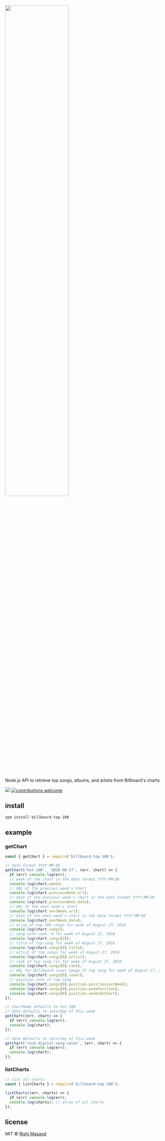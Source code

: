 ﻿<h1 align="left">
  <img src="logo.png" width="64%" />
  <br />
</h1>

Node.js API to retrieve top songs, albums, and artists from Billboard's charts

![](https://github.com/darthbatman/billboard-top-100/actions/workflows/build.yml/badge.svg)
[![contributions welcome](https://img.shields.io/badge/contributions-welcome-brightgreen.svg?style=flat)](https://github.com/darthbatman/billboard-top-100)

## install

```bash
npm install billboard-top-100
```

## example

### getChart

```js
const { getChart } = require('billboard-top-100');

// date format YYYY-MM-DD
getChart('hot-100', '2016-08-27', (err, chart) => {
  if (err) console.log(err);
  // week of the chart in the date format YYYY-MM-DD
  console.log(chart.week);
  // URL of the previous week's chart
  console.log(chart.previousWeek.url);
  // date of the previous week's chart in the date format YYYY-MM-DD
  console.log(chart.previousWeek.date);
  // URL of the next week's chart
  console.log(chart.nextWeek.url);
  // date of the next week's chart in the date format YYYY-MM-DD
  console.log(chart.nextWeek.date);
  // array of top 100 songs for week of August 27, 2016
  console.log(chart.songs);
  // song with rank: 4 for week of August 27, 2016
  console.log(chart.songs[3]);
  // title of top song for week of August 27, 2016
  console.log(chart.songs[0].title);
  // artist of top songs for week of August 27, 2016
  console.log(chart.songs[0].artist);
  // rank of top song (1) for week of August 27, 2016
  console.log(chart.songs[0].rank);
  // URL for Billboard cover image of top song for week of August 27, 2016
  console.log(chart.songs[0].cover);
  // position info of top song
  console.log(chart.songs[0].position.positionLastWeek);
  console.log(chart.songs[0].position.peakPosition);
  console.log(chart.songs[0].position.weeksOnChart);
});

// chartName defaults to hot-100
// date defaults to saturday of this week
getChart((err, chart) => {
  if (err) console.log(err);
  console.log(chart);
});

// date defaults to saturday of this week
getChart('rock-digital-song-sales', (err, chart) => {
  if (err) console.log(err);
  console.log(chart);
});
```

### listCharts

```js
// list all charts
const { listCharts } = require('billboard-top-100');

listCharts((err, charts) => {
  if (err) console.log(err);
  console.log(charts); // array of all charts
});
```

## license

MIT © [Rishi Masand](https://github.com/darthbatman)
